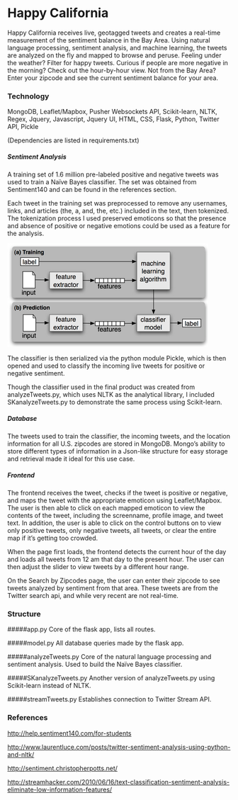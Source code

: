 Happy California
===========

Happy California receives live, geotagged tweets and creates a real-time measurement of the sentiment balance in the Bay Area. Using natural language processing, sentiment analysis, and machine learning, the tweets are analyzed on the fly and mapped to browse and peruse. Feeling under the weather? Filter for happy tweets. Curious if people are more negative in the morning? Check out the hour-by-hour view. Not from the Bay Area? Enter your zipcode and see the current sentiment balance for your area.

### Technology

MongoDB, Leaflet/Mapbox, Pusher Websockets API, Scikit-learn, NLTK, Regex, Jquery, Javascript, Jquery UI, HTML, CSS, Flask, Python, Twitter API, Pickle

(Dependencies are listed in requirements.txt)

##### Sentiment Analysis
A training set of 1.6 million pre-labeled positive and negative tweets was used to train a Naïve Bayes classifier. The set was obtained from Sentiment140 and can be found in the references section. 

Each tweet in the training set was preprocessed to remove any usernames, links, and articles (the, a, and, the, etc.) included in the text, then tokenized. The tokenization process I used preserved emoticons so that the presence and absence of positive or negative emotions could be used as a feature for the analysis.

![alt tag](https://raw.githubusercontent.com/asdvalenzuela/moodmap/master/static/img/machine_learning_process.png)

The classifier is then serialized via the python module Pickle, which is then opened and used to classify the incoming live tweets for positive or negative sentiment.

Though the classifier used in the final product was created from analyzeTweets.py, which uses NLTK as the analytical library, I included SKanalyzeTweets.py to demonstrate the same process using Scikit-learn.

##### Database
The tweets used to train the classifier, the incoming tweets, and the location information for all U.S. zipcodes are stored in MongoDB. Mongo’s ability to store different types of information in a Json-like structure for easy storage and retrieval made it ideal for this use case.

##### Frontend
The frontend receives the tweet, checks if the tweet is positive or negative, and maps the tweet with the appropriate emoticon using Leaflet/Mapbox. The user is then able to click on each mapped emoticon to view the contents of the tweet, including the screenname, profile image, and tweet text. In addition, the user is able to click on the control buttons on to view only positive tweets, only negative tweets, all tweets, or clear the entire map if it’s getting too crowded.

When the page first loads, the frontend detects the current hour of the day and loads all tweets from 12 am that day to the present hour. The user can then adjust the slider to view tweets by a different hour range.

On the Search by Zipcodes page, the user can enter their zipcode to see tweets analyzed by sentiment from that area. These tweets are from the Twitter search api, and while very recent are not real-time.

### Structure

#####app.py
Core of the flask app, lists all routes.

#####model.py
All database queries made by the flask app.

#####analyzeTweets.py
Core of the natural language processing and sentiment analysis. Used to build the Naïve Bayes classifier.

#####SKanalyzeTweets.py
Another version of analyzeTweets.py using Scikit-learn instead of NLTK.

#####streamTweets.py
Establishes connection to Twitter Stream API.

### References

http://help.sentiment140.com/for-students

http://www.laurentluce.com/posts/twitter-sentiment-analysis-using-python-and-nltk/ 

http://sentiment.christopherpotts.net/ 

http://streamhacker.com/2010/06/16/text-classification-sentiment-analysis-eliminate-low-information-features/
